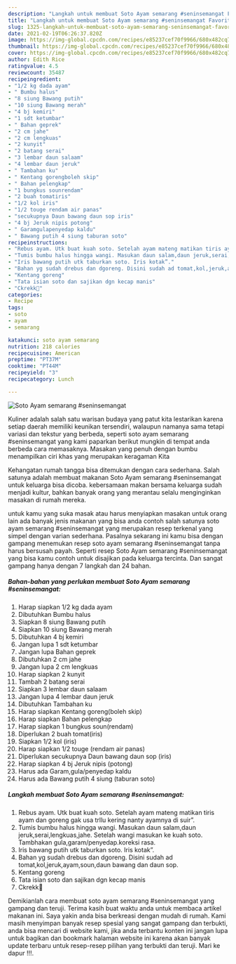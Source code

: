 ```yaml
---
description: "Langkah untuk membuat Soto Ayam semarang #seninsemangat Favorite"
title: "Langkah untuk membuat Soto Ayam semarang #seninsemangat Favorite"
slug: 1325-langkah-untuk-membuat-soto-ayam-semarang-seninsemangat-favorite
date: 2021-02-19T06:26:37.820Z
image: https://img-global.cpcdn.com/recipes/e85237cef70f9966/680x482cq70/soto-ayam-semarang-seninsemangat-foto-resep-utama.jpg
thumbnail: https://img-global.cpcdn.com/recipes/e85237cef70f9966/680x482cq70/soto-ayam-semarang-seninsemangat-foto-resep-utama.jpg
cover: https://img-global.cpcdn.com/recipes/e85237cef70f9966/680x482cq70/soto-ayam-semarang-seninsemangat-foto-resep-utama.jpg
author: Edith Rice
ratingvalue: 4.5
reviewcount: 35487
recipeingredient:
- "1/2 kg dada ayam"
- " Bumbu halus"
- "8 siung Bawang putih"
- "10 siung Bawang merah"
- "4 bj kemiri"
- "1 sdt ketumbar"
- " Bahan geprek"
- "2 cm jahe"
- "2 cm lengkuas"
- "2 kunyit"
- "2 batang serai"
- "3 lembar daun salaam"
- "4 lembar daun jeruk"
- " Tambahan ku"
- " Kentang gorengboleh skip"
- " Bahan pelengkap"
- "1 bungkus sounrendam"
- "2 buah tomatiris"
- "1/2 kol iris"
- "1/2 touge rendam air panas"
- "secukupnya Daun bawang daun sop iris"
- "4 bj Jeruk nipis potong"
- " Garamgulapenyedap kaldu"
- " Bawang putih 4 siung taburan soto"
recipeinstructions:
- "Rebus ayam. Utk buat kuah soto. Setelah ayam mateng matikan tiris ayam dan goreng gak usa trllu kering nanty ayamnya di suir”."
- "Tumis bumbu halus hingga wangi. Masukan daun salam,daun jeruk,serai,lengkuas,jahe. Setelah wangi masukan ke kuah soto. Tambhakan gula,garam/penyedap.koreksi rasa."
- "Iris bawang putih utk taburkan soto. Iris kotak”."
- "Bahan yg sudah drebus dan dgoreng. Disini sudah ad tomat,kol,jeruk,ayam,soun,daun bawang dan daun sop."
- "Kentang goreng"
- "Tata isian soto dan sajikan dgn kecap manis"
- "Ckrekk📸"
categories:
- Recipe
tags:
- soto
- ayam
- semarang

katakunci: soto ayam semarang 
nutrition: 218 calories
recipecuisine: American
preptime: "PT37M"
cooktime: "PT44M"
recipeyield: "3"
recipecategory: Lunch

---
```



![Soto Ayam semarang #seninsemangat](https://img-global.cpcdn.com/recipes/e85237cef70f9966/680x482cq70/soto-ayam-semarang-seninsemangat-foto-resep-utama.jpg)

Kuliner adalah salah satu warisan budaya yang patut kita lestarikan karena setiap daerah memiliki keunikan tersendiri, walaupun namanya sama tetapi variasi dan tekstur yang berbeda, seperti soto ayam semarang #seninsemangat yang kami paparkan berikut mungkin di tempat anda berbeda cara memasaknya. Masakan yang penuh dengan bumbu menampilkan ciri khas yang merupakan keragaman Kita

Kehangatan rumah tangga bisa ditemukan dengan cara sederhana. Salah satunya adalah membuat makanan Soto Ayam semarang #seninsemangat untuk keluarga bisa dicoba. kebersamaan makan bersama keluarga sudah menjadi kultur, bahkan banyak orang yang merantau selalu menginginkan masakan di rumah mereka.



untuk kamu yang suka masak atau harus menyiapkan masakan untuk orang lain ada banyak jenis makanan yang bisa anda contoh salah satunya soto ayam semarang #seninsemangat yang merupakan resep terkenal yang simpel dengan varian sederhana. Pasalnya sekarang ini kamu bisa dengan gampang menemukan resep soto ayam semarang #seninsemangat tanpa harus bersusah payah.
Seperti resep Soto Ayam semarang #seninsemangat yang bisa kamu contoh untuk disajikan pada keluarga tercinta. Dan sangat gampang hanya dengan 7 langkah dan 24 bahan.


<!--inarticleads1-->

##### Bahan-bahan yang perlukan membuat Soto Ayam semarang #seninsemangat:

1. Harap siapkan 1/2 kg dada ayam
1. Dibutuhkan  Bumbu halus
1. Siapkan 8 siung Bawang putih
1. Siapkan 10 siung Bawang merah
1. Dibutuhkan 4 bj kemiri
1. Jangan lupa 1 sdt ketumbar
1. Jangan lupa  Bahan geprek
1. Dibutuhkan 2 cm jahe
1. Jangan lupa 2 cm lengkuas
1. Harap siapkan 2 kunyit
1. Tambah 2 batang serai
1. Siapkan 3 lembar daun salaam
1. Jangan lupa 4 lembar daun jeruk
1. Dibutuhkan  Tambahan ku
1. Harap siapkan  Kentang goreng(boleh skip)
1. Harap siapkan  Bahan pelengkap
1. Harap siapkan 1 bungkus soun(rendam)
1. Diperlukan 2 buah tomat(iris)
1. Siapkan 1/2 kol (iris)
1. Harap siapkan 1/2 touge (rendam air panas)
1. Diperlukan secukupnya Daun bawang daun sop (iris)
1. Harap siapkan 4 bj Jeruk nipis (potong)
1. Harus ada  Garam,gula/penyedap kaldu
1. Harus ada  Bawang putih 4 siung (taburan soto)




<!--inarticleads2-->

##### Langkah membuat  Soto Ayam semarang #seninsemangat:

1. Rebus ayam. Utk buat kuah soto. Setelah ayam mateng matikan tiris ayam dan goreng gak usa trllu kering nanty ayamnya di suir”.
1. Tumis bumbu halus hingga wangi. Masukan daun salam,daun jeruk,serai,lengkuas,jahe. Setelah wangi masukan ke kuah soto. Tambhakan gula,garam/penyedap.koreksi rasa.
1. Iris bawang putih utk taburkan soto. Iris kotak”.
1. Bahan yg sudah drebus dan dgoreng. Disini sudah ad tomat,kol,jeruk,ayam,soun,daun bawang dan daun sop.
1. Kentang goreng
1. Tata isian soto dan sajikan dgn kecap manis
1. Ckrekk📸




Demikianlah cara membuat soto ayam semarang #seninsemangat yang gampang dan teruji. Terima kasih buat waktu anda untuk membaca artikel makanan ini. Saya yakin anda bisa berkreasi dengan mudah di rumah. Kami masih menyimpan banyak resep spesial yang sangat gampang dan terbukti, anda bisa mencari di website kami, jika anda terbantu konten ini jangan lupa untuk bagikan dan bookmark halaman website ini karena akan banyak update terbaru untuk resep-resep pilihan yang terbukti dan teruji. Mari ke dapur !!!. 
